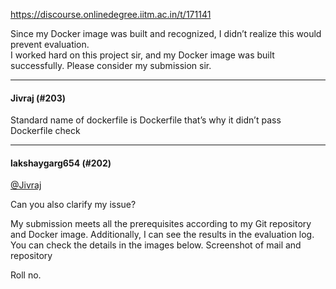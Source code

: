 https://discourse.onlinedegree.iitm.ac.in/t/171141

Since my Docker image was built and recognized, I didn’t realize this would prevent evaluation.<br/>
I worked hard on this project sir, and my Docker image was built successfully. Please consider my submission sir.</p><hr>

<h4>Jivraj (#203)</h4>
<p>Standard name of dockerfile is Dockerfile that’s why it didn’t pass Dockerfile check</p><hr>

<h4>lakshaygarg654 (#202)</h4>
<p><a class="mention" href="/u/jivraj">@Jivraj</a></p>
<p>Can you also clarify my issue?</p>
<p>My submission meets all the prerequisites according to my Git repository and Docker image. Additionally, I can see the results in the evaluation log.<br/>
You can check the details in the images below. Screenshot of mail and repository</p>
<p>Roll no.